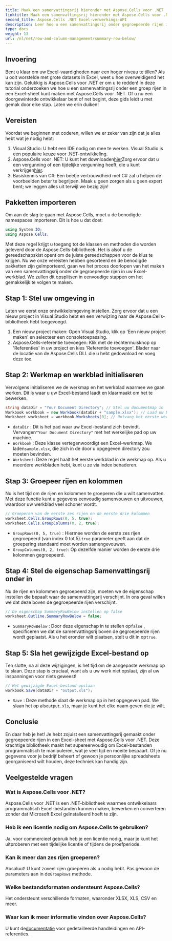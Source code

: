 ```yaml
---
title: Maak een samenvattingsrij hieronder met Aspose.Cells voor .NET
linktitle: Maak een samenvattingsrij hieronder met Aspose.Cells voor .NET
second_title: Aspose.Cells .NET Excel-verwerkings-API
description: Leer hoe u een samenvattingsrij onder gegroepeerde rijen in Excel maakt met Aspose.Cells voor .NET. Inclusief stapsgewijze handleiding.
type: docs
weight: 13
url: /nl/net/row-and-column-management/summary-row-below/
---
```

## Invoering
Bent u klaar om uw Excel-vaardigheden naar een hoger niveau te tillen? Als u ooit worstelde met grote datasets in Excel, weet u hoe overweldigend het kan zijn. Gelukkig is Aspose.Cells voor .NET er om u te redden! In deze tutorial onderzoeken we hoe u een samenvattingsrij onder een groep rijen in een Excel-sheet kunt maken met Aspose.Cells voor .NET. Of u nu een doorgewinterde ontwikkelaar bent of net begint, deze gids leidt u met gemak door elke stap. Laten we erin duiken!
## Vereisten
Voordat we beginnen met coderen, willen we er zeker van zijn dat je alles hebt wat je nodig hebt:
1. Visual Studio: U hebt een IDE nodig om mee te werken. Visual Studio is een populaire keuze voor .NET-ontwikkeling.
2.  Aspose.Cells voor .NET: U kunt het downloaden[hier](https://releases.aspose.com/cells/net/)Zorg ervoor dat u een vergunning of een tijdelijke vergunning heeft, die u kunt verkrijgen[hier](https://purchase.aspose.com/temporary-license/).
3. Basiskennis van C#: Een beetje vertrouwdheid met C# zal u helpen de voorbeelden beter te begrijpen. Maak u geen zorgen als u geen expert bent; we leggen alles uit terwijl we bezig zijn!
## Pakketten importeren
Om aan de slag te gaan met Aspose.Cells, moet u de benodigde namespaces importeren. Dit is hoe u dat doet:
```csharp
using System.IO;
using Aspose.Cells;
```
Met deze regel krijgt u toegang tot de klassen en methoden die worden geleverd door de Aspose.Cells-bibliotheek. Het is alsof u de gereedschapskist opent om de juiste gereedschappen voor de klus te krijgen. 
Nu we onze vereisten hebben gesorteerd en de benodigde pakketten zijn geïmporteerd, gaan we het proces doorlopen van het maken van een samenvattingsrij onder de gegroepeerde rijen in uw Excel-werkblad. We zullen dit opsplitsen in eenvoudige stappen om het gemakkelijk te volgen te maken.
## Stap 1: Stel uw omgeving in
Laten we eerst onze ontwikkelomgeving instellen. Zorg ervoor dat u een nieuw project in Visual Studio hebt en een verwijzing naar de Aspose.Cells-bibliotheek hebt toegevoegd.
1. Een nieuw project maken: Open Visual Studio, klik op 'Een nieuw project maken' en selecteer een consoletoepassing.
2. Aspose.Cells-referentie toevoegen: Klik met de rechtermuisknop op 'Referenties' in uw project en kies 'Referentie toevoegen'. Blader naar de locatie van de Aspose.Cells DLL die u hebt gedownload en voeg deze toe.
## Stap 2: Werkmap en werkblad initialiseren
Vervolgens initialiseren we de werkmap en het werkblad waarmee we gaan werken. Dit is waar u uw Excel-bestand laadt en klaarmaakt om het te bewerken.
```csharp
string dataDir = "Your Document Directory"; // Stel uw documentmap in
Workbook workbook = new Workbook(dataDir + "sample.xlsx"); // Laad uw Excel-bestand
Worksheet worksheet = workbook.Worksheets[0]; // Ontvang het eerste werkblad
```
- `dataDir` : Dit is het pad waar uw Excel-bestand zich bevindt. Vervangen`"Your Document Directory"` met het werkelijke pad op uw machine.
- `Workbook` : Deze klasse vertegenwoordigt een Excel-werkmap. We laden`sample.xlsx`, die zich in de door u opgegeven directory zou moeten bevinden.
- `Worksheet`: Deze regel haalt het eerste werkblad in de werkmap op. Als u meerdere werkbladen hebt, kunt u ze via index benaderen.
## Stap 3: Groepeer rijen en kolommen
Nu is het tijd om de rijen en kolommen te groeperen die u wilt samenvatten. Met deze functie kunt u gegevens eenvoudig samenvouwen en uitvouwen, waardoor uw werkblad veel schoner wordt.
```csharp
// Groeperen van de eerste zes rijen en de eerste drie kolommen
worksheet.Cells.GroupRows(0, 5, true);
worksheet.Cells.GroupColumns(0, 2, true);
```
- `GroupRows(0, 5, true)` : Hiermee worden de eerste zes rijen gegroepeerd (van index 0 tot 5).`true` parameter geeft aan dat de groepering standaard moet worden samengevouwen.
- `GroupColumns(0, 2, true)`: Op dezelfde manier worden de eerste drie kolommen gegroepeerd.
## Stap 4: Stel de eigenschap Samenvattingsrij onder in
Nu de rijen en kolommen gegroepeerd zijn, moeten we de eigenschap instellen die bepaalt waar de samenvattingsrij verschijnt. In ons geval willen we dat deze boven de gegroepeerde rijen verschijnt.
```csharp
// De eigenschap SummaryRowBelow instellen op false
worksheet.Outline.SummaryRowBelow = false;
```
- `SummaryRowBelow` : Door deze eigenschap in te stellen op`false` , specificeren we dat de samenvattingsrij boven de gegroepeerde rijen wordt geplaatst. Als u het eronder wilt plaatsen, stelt u dit in op`true`.
## Stap 5: Sla het gewijzigde Excel-bestand op
Ten slotte, na al deze wijzigingen, is het tijd om de aangepaste werkmap op te slaan. Deze stap is cruciaal, want als u uw werk niet opslaat, zijn al uw inspanningen voor niets geweest!
```csharp
// Het gewijzigde Excel-bestand opslaan
workbook.Save(dataDir + "output.xls");
```
- `Save` : Deze methode slaat de werkmap op in het opgegeven pad. We slaan het op als`output.xls`, maar je kunt het elke naam geven die je wilt.
## Conclusie
En daar heb je het! Je hebt zojuist een samenvattingsrij gemaakt onder gegroepeerde rijen in een Excel-sheet met Aspose.Cells voor .NET. Deze krachtige bibliotheek maakt het supereenvoudig om Excel-bestanden programmatisch te manipuleren, wat je veel tijd en moeite bespaart. Of je nu gegevens voor je bedrijf beheert of gewoon je persoonlijke spreadsheets georganiseerd wilt houden, deze techniek kan handig zijn.
## Veelgestelde vragen
### Wat is Aspose.Cells voor .NET?  
Aspose.Cells voor .NET is een .NET-bibliotheek waarmee ontwikkelaars programmatisch Excel-bestanden kunnen maken, bewerken en converteren zonder dat Microsoft Excel geïnstalleerd hoeft te zijn.
### Heb ik een licentie nodig om Aspose.Cells te gebruiken?  
Ja, voor commercieel gebruik heb je een licentie nodig, maar je kunt het uitproberen met een tijdelijke licentie of tijdens de proefperiode.
### Kan ik meer dan zes rijen groeperen?  
 Absoluut! U kunt zoveel rijen groeperen als u nodig hebt. Pas gewoon de parameters aan in de`GroupRows` methode.
### Welke bestandsformaten ondersteunt Aspose.Cells?  
Het ondersteunt verschillende formaten, waaronder XLSX, XLS, CSV en meer.
### Waar kan ik meer informatie vinden over Aspose.Cells?  
 U kunt de[documentatie](https://reference.aspose.com/cells/net/) voor gedetailleerde handleidingen en API-referenties.
